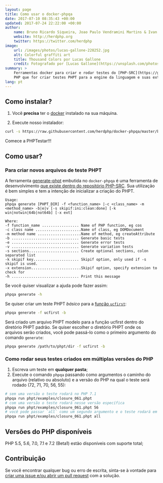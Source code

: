 ```yaml
---
layout: page
title: Como usar o docker-phpqa
date: 2017-07-10 08:35:43 +00:00
updated: 2017-07-24 22:22:00 +00:00
author:
    name: Bruno Ricardo Siqueira, Joao Paulo Vendramini Martins & Ivan Rosolen
    website: http://herdphp.org
    twitter: https://twitter.com/herdphp
image:
    url: /images/photos/lucas-gallone-228252.jpg
    alt: Colorful graffiti art
    title: Thousand Colors por Lucas Gallone
    credit: Fotografado por [Lucas Gallone](https://unsplash.com/photos/PVw_vtpCGaM).
summary: >
    Ferramentas docker para criar e rodar testes do [PHP-SRC](https://github.com/php/php-src) facilmente. A intenção dessa biblioteca é ajudar qualquer desenvolvedor
    PHP que for criar testes PHPT para a engine da linguagem e suas extensões core.
lang: pt
---
```

## Como instalar?

1. Você **precisa** ter o [docker][docker] instalado na sua máquina.

2. Execute nosso instalador:

````bash
curl -s https://raw.githubusercontent.com/herdphp/docker-phpqa/master/bin/installer.sh | bash
````

Comece a PHPTestar!!!

## Como usar?

### Para criar novos arquivos de teste PHPT

A ferramenta [generate-phpt][generate-phpt] embutida no `docker-phpqa` é uma ferramenta de desenvolvimento
[que existe dentro do repositório PHP-SRC][generate-phpt]. Sua utilização é bem simples e tem a intenção de inicializar a criação
do PHPT.

````
Usage:
phpqa generate [PHPT_DIR] -f <function_name> |-c <class_name> -m <method_name> -b|e|v [-s skipif:ini:clean:done] [-k win|notwin|64b|not64b] [-x ext]

Where:
-f function_name ................. Name of PHP function, eg cos
-c class name .....................Name of class, eg DOMDocument
-m method name ....................Name of method, eg createAttribute
-b ............................... Generate basic tests
-e ............................... Generate error tests
-v ............................... Generate variation tests
-s sections....................... Create optional sections, colon separated list
-k skipif key..................... Skipif option, only used if -s skipif is used.
-x extension.......................Skipif option, specify extension to check for
-h ............................... Print this message
````

Se você quiser visualizar a ajuda pode fazer assim:

````bash
phpqa generate -h
````

Se quiser criar um teste PHPT *básico* para a [função `ucfirst`][php-function-ucfirst]:

````bash
phpqa generate -f ucfirst -b
````

Será criado um arquivo PHPT modelo para a função ucfirst dentro do diretório PHPT padrão. Se quiser escolher
o diretório PHPT onde os arquivos serão criados, você pode passá-lo como o primeiro argumento do comando `generate`:

````bash
phpqa generate /path/to/phpt/dir -f ucfirst -b
````

### Como rodar seus testes criados em múltiplas versões do PHP

1. Escreva um teste em **qualquer pasta**;
2. Execute o comando `phpqa` passando como argumentos o caminho do arquivo (relativo ou absoluto) e a versão do PHP na qual o teste será rodado (72, 71, 70, 56, 55):

````bash
# sem uma versão o teste rodará no PHP 7.1
phpqa run phpt/examples/closure_061.phpt
# com uma versão o teste rodará nesse versão específica
phpqa run phpt/examples/closure_061.phpt 56
# você pode passar `all` como um segundo argumento e o teste rodará em todas as versões
phpqa run phpt/examples/closure_061.phpt all
````

## Versões do PHP disponíveis

PHP 5.5, 5.6, 7.0, 7.1 e 7.2 (Beta1) estão disponíveis com suporte total;

## Contribuição

Se você encontrar qualquer bug ou erro de escrita, sinta-se à vontade para [criar uma issue e/ou abrir um pull request][docker-phpqa]
com a solução.

[generate-phpt]: https://github.com/php/php-src/tree/master/scripts/dev/generate-phpt
[php-function-ucfirst]: http://php.net/manual/en/function.ucfirst.php
[docker-phpqa]: https://github.com/herdphp/docker-phpqa
[docker]: https://www.docker.com/community-edition
